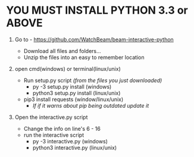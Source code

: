 # YOU MUST INSTALL PYTHON 3.3 or ABOVE

1. Go to - https://github.com/WatchBeam/beam-interactive-python
    * Download all files and folders... 
    * Unzip the files into an easy to remember location

2. open cmd(windows) or terminal(linux/unix)
    * Run setup.py script _(from the files you just downloaded)_
        * py -3 setup.py install (windows)
        * python3 setup.py install (linux/unix)
    * pip3 install requests (window/linux/unix)
        * _If if it warns about pip being outdated update it_

3. Open the interactive.py script
   * Change the info on line's 6 - 16
    * run the interactive script
        * py -3 interactive.py (windows)
        * python3 interactive.py (linux/unix)

